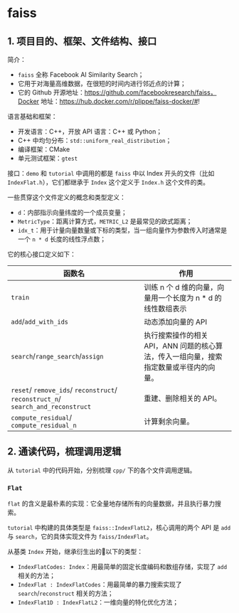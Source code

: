 # faiss

## 1. 项目目的、框架、文件结构、接口

简介：

- `faiss` 全称 Facebook AI Similarity Search；
- 它用于对海量高维数据，在很短的时间内进行邻近点的计算；
- 它的 Github 开源地址：https://github.com/facebookresearch/faiss，Docker 地址：https://hub.docker.com/r/plippe/faiss-docker/#!

语言基础和框架：

- 开发语言：C++，开放 API 语言：C++ 或 Python；
- C++ 中均匀分布：`std::uniform_real_distribution`；
- 编译框架：CMake
- 单元测试框架：`gtest`

接口：`demo` 和 `tutorial` 中调用的都是 `faiss` 中以 Index 开头的文件（比如 `IndexFlat.h`），它们都继承于 `Index` 这个定义于 `Index.h` 这个文件的类。

一些贯穿这个文件定义的概念和类型定义：

- `d`：内部指示向量纬度的一个成员变量；
- `MetricType`：距离计算方式，`METRIC_L2` 是最常见的欧式距离；
- `idx_t`：用于计量向量数量或下标的类型，当一组向量作为参数传入时通常是一个 `n * d` 长度的线性浮点数；

它的核心接口定义如下：

| 函数名                                                       | 作用                                                         |
| ------------------------------------------------------------ | ------------------------------------------------------------ |
| `train`                                                      | 训练 n 个 d 维的向量，向量用一个长度为 n * d 的线性数组表示  |
| `add`/`add_with_ids`                                         | 动态添加向量的 API                                           |
| `search`/`range_search`/`assign`                             | 执行搜索操作的相关 API，ANN 问题的核心算法，传入一组向量，搜索指定数量或半径内的向量。 |
| `reset`/ `remove_ids`/ `reconstruct`/ `reconstruct_n`/ `search_and_reconstruct` | 重建、删除相关的 API。                                       |
| `compute_residual`/ `compute_residual_n`                     | 计算剩余向量。                                               |

## 2. 通读代码，梳理调用逻辑

从 `tutorial` 中的代码开始，分别梳理 `cpp/` 下的各个文件调用逻辑。

### `Flat`

`flat` 的含义是最朴素的实现：它全量地存储所有的向量数据，并且执行暴力搜索。

`tutorial` 中构建的具体类型是 `faiss::IndexFlatL2`，核心调用的两个 API 是 `add` 与 `search`，它的具体实现文件为 `faiss/IndexFlat`。

从基类 `Index` 开始，继承衍生出的以下的类型：

- `IndexFlatCodes: Index`：用最简单的固定长度编码和数组存储，实现了 `add` 相关的方法；
- `IndexFlat : IndexFlatCodes`：用最简单的暴力搜索实现了 `search`/`reconstruct` 相关的方法；
- `IndexFlat1D : IndexFlatL2`：一维向量的特化优化方法；

